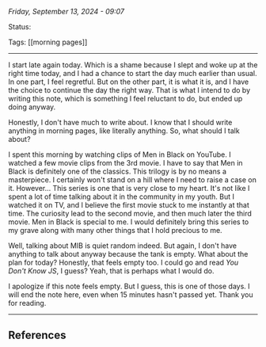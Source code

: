 
*Friday, September 13, 2024 - 09:07*

Status:

Tags: [[morning pages]]

---

I start late again today. Which is a shame because I slept and woke up at the right time today, and I had a chance to start the day much earlier than usual. In one part, I feel regretful. But on the other part, it is what it is, and I have the choice to continue the day the right way. That is what I intend to do by writing this note, which is something I feel reluctant to do, but ended up doing anyway.

Honestly, I don't have much to write about. I know that I should write anything in morning pages, like literally anything. So, what should I talk about?

I spent this morning by watching clips of Men in Black on YouTube. I watched a few movie clips from the 3rd movie. I have to say that Men in Black is definitely one of the classics. This trilogy is by no means a masterpiece. I certainly won't stand on a hill where I need to raise a case on it. However... This series is one that is very close to my heart. It's not like I spent a lot of time talking about it in the community in my youth. But I watched it on TV, and I believe the first movie stuck to me instantly at that time. The curiosity lead to the second movie, and then much later the third movie. Men in Black is special to me. I would definitely bring this series to my grave along with many other things that I hold precious to me.

Well, talking about MIB is quiet random indeed. But again, I don't have anything to talk about anyway because the tank is empty. What about the plan for today? Honestly, that feels empty too. I could go and read *You Don't Know JS*, I guess? Yeah, that is perhaps what I would do.

I apologize if this note feels empty. But I guess, this is one of those days. I will end the note here, even when 15 minutes hasn't passed yet. Thank you for reading.

---
## References
